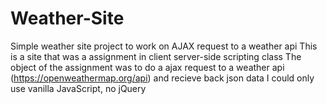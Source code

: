 # Weather-Site
Simple weather site project to work on AJAX request to a weather api
This is a site that was a assignment in client server-side scripting class
The object of the assignment was to do a ajax request to a weather api (https://openweathermap.org/api) and recieve back json data
I could only use vanilla JavaScript, no jQuery
